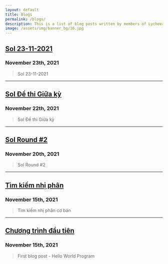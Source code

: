 ```yaml
---
layout: default
title: Blogs
permalink: /blogs/
description: This is a list of blog posts written by members of Lycheea.
image: /assets/img/banner_bg/16.jpg
---
```


## [Sol 23-11-2021](/blogs/23112021/Sol_23112021.html)
### November 23th, 2021

> Sol 23-11-2021

---

## [Sol Đề thi Giữa kỳ](/blogs/22112021/Sol_Giua_Ki.html)
### November 22th, 2021

> Sol Đề thi Giữa kỳ

---

## [Sol Round #2](/blogs/20112021/Sol_Round_2.html)
### November 20th, 2021

> Sol Round #2

---

## [Tìm kiếm nhị phân](/blogs/Binary_Search/binary_search_1.html)
### November 15th, 2021

> Tìm kiếm nhị phân cơ bản

--- 

## [Chương trình đầu tiên](/blogs/15112021/chuong_trinh_dau_tien.html)
### November 15th, 2021

> First blog post - Hello World Program